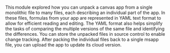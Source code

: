 This module explored how you can unpack a canvas app from a single monolithic file to many files, each describing an individual part of the app. In these files, formulas from your app are represented in YAML text format to allow for efficient reading and editing. The YAML format also helps simplify the tasks of comparing the multiple versions of the same file and identifying the differences. You can store the unpacked files in source control to enable change tracking. After packing the individual files back to a single msapp file, you can upload the app to update its cloud version.

